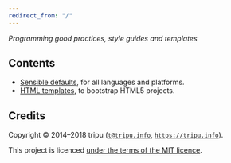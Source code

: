 ```yaml
---
redirect_from: "/"
---
```


*Programming good practices, style guides and templates*

## Contents

* [Sensible defaults](sensible-defaults), for all languages and platforms.
* [HTML templates](html-templates), to bootstrap HTML5 projects.

## Credits

Copyright &copy; 2014&ndash;2018 tripu ([`t@tripu.info`](mailto:t@tripu.info), [`https://tripu.info`](https://tripu.info/)).

This project is licenced [under the terms of the MIT licence](https://github.com/tripu/Canon/blob/master/.github/LICENSE.md).
